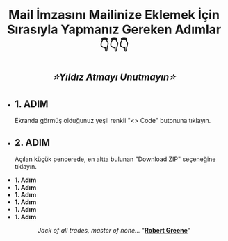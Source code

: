 <h1 align="center" dir="auto"><b>Mail İmzasını Mailinize Eklemek İçin Sırasıyla Yapmanız Gereken Adımlar <br/> 👇👇👇</b></h1>

<h2 align="center" dir="auto"><i>⭐Yıldız Atmayı Unutmayın⭐</i></h2>

<ul align="left" dir="auto">
  <li>
    <h2>
      <b>1. ADIM</b>
    </h2>
    <p>Ekranda görmüş olduğunuz yeşil renkli "<> Code" butonuna tıklayın.</p>
  </li>
  
  <li>
    <h2>
      <b>2. ADIM</b>
    </h2>
    <p>Açılan küçük pencerede, en altta bulunan "Download ZIP" seçeneğine tıklayın.</p>
  </li>

  <li><b>1. Adım</b></li>
  <li><b>1. Adım</b></li>
  <li><b>1. Adım</b></li>
  <li><b>1. Adım</b></li>
  <li><b>1. Adım</b></li>
  <li><b>1. Adım</b></li>
</ul>


<p align="center" dir="auto"><em> Jack of all trades, master of none... </em>"<b><ins>Robert Greene</ins></b>"</p>
